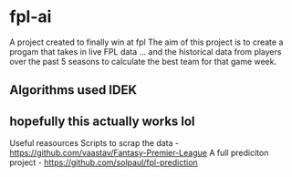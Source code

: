 # fpl-ai
A project created to finally win at fpl
The aim of this project is to create a progam that takes in live FPL data ... and the historical data from players over the past 5 seasons to calculate the best team for that game week.

## Algorithms used IDEK



## hopefully this actually works lol



Useful reasources 
Scripts to scrap the data - https://github.com/vaastav/Fantasy-Premier-League
A full prediciton project - https://github.com/solpaul/fpl-prediction
